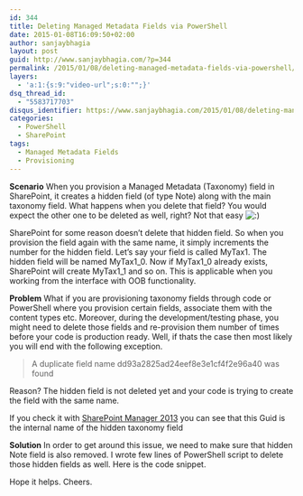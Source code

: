 ```yaml
---
id: 344
title: Deleting Managed Metadata Fields via PowerShell
date: 2015-01-08T16:09:50+02:00
author: sanjaybhagia
layout: post
guid: http://www.sanjaybhagia.com/?p=344
permalink: /2015/01/08/deleting-managed-metadata-fields-via-powershell/
layers:
  - 'a:1:{s:9:"video-url";s:0:"";}'
dsq_thread_id:
  - "5583717703"
disqus_identifier: https://www.sanjaybhagia.com/2015/01/08/deleting-managed-metadata-fields-via-powershell/
categories:
  - PowerShell
  - SharePoint
tags:
  - Managed Metadata Fields
  - Provisioning
---
```

<strong>Scenario</strong>
When you provision a Managed Metadata (Taxonomy) field in SharePoint, it creates a hidden field (of type Note) along with the main taxonomy field. What happens when you delete that field? You would expect the other one to be deleted as well, right? Not that easy <img class="wp-smiley" src="http://web.archive.org/web/20160121231552im_/http://sanjaybhagia.com/wp-includes/images/smilies/icon_smile.gif" alt=":)" />

SharePoint for some reason doesn’t delete that hidden field. So when you provision the field again with the same name, it simply increments the number for the hidden field. Let’s say your field is called MyTax1. The hidden field will be named MyTax1_0. Now if MyTax1_0 already exists, SharePoint will create MyTax1_1 and so on. This is applicable when you working from the interface with OOB functionality.

<strong>Problem</strong>
What if you are provisioning taxonomy fields through code or PowerShell where you provision certain fields, associate them with the content types etc. Moreover, during the development/testing phase, you might need to delete those fields and re-provision them number of times before your code is production ready.
Well, if thats the case then most likely you will end with the following exception.
<blockquote>A duplicate field name dd93a2825ad24eef8e3e1cf4f2e96a40 was found</blockquote>
Reason? The hidden field is not deleted yet and your code is trying to create the field with the same name.

If you check it with <a title="SharePoint Manager 2013" href="http://spm.codeplex.com/" target="_blank">SharePoint Manager 2013</a> you can see that this Guid is the internal name of the hidden taxonomy field

<strong>Solution</strong>
In order to get around this issue, we need to make sure that hidden Note field is also removed. I wrote few lines of PowerShell script to delete those hidden fields as well. Here is the code snippet.

<?# Gist 7a7514d19b59f0093ac1 /?>
<!-- https://gist.github.com/sanjaybhagia/7a7514d19b59f0093ac1 -->

Hope it helps. Cheers.